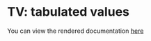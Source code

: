 # TV: tabulated values

You can view the rendered documentation
[here](https://htmlpreview.github.io/?https://github.com/civboot/civlua/main/lib/tv/README.html)

